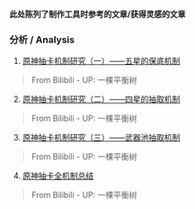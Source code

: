 **此处陈列了制作工具时参考的文章/获得灵感的文章**

### 分析 / Analysis

1. [原神抽卡机制研究（一）——五星的保底机制](https://www.bilibili.com/read/cv8772558)
> From Bilibili - UP: 一棵平衡树

2. [原神抽卡机制研究（二）——四星的抽取机制](https://www.bilibili.com/read/cv9896487)
> From Bilibili - UP: 一棵平衡树

3. [原神抽卡机制研究（三）——武器池抽取机制](https://www.bilibili.com/read/cv10003529)
> From Bilibili - UP: 一棵平衡树

4. [原神抽卡全机制总结](https://www.bilibili.com/read/cv10468091)
> From Bilibili - UP: 一棵平衡树
